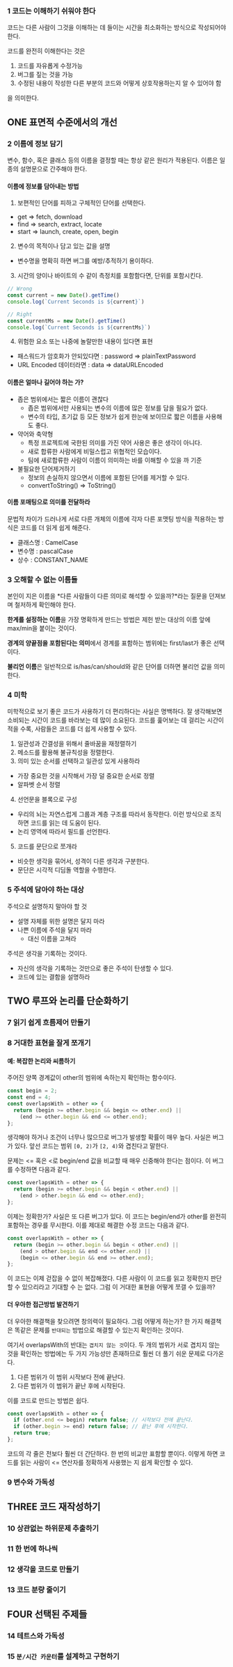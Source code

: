 ### 1 코드는 이해하기 쉬워야 한다
코드는 다른 사람이 그것을 이해하는 데 들이는 시간을 최소화하는 방식으로 작성되어야 한다.

코드를 완전히 이해한다는 것은
1. 코드를 자유롭게 수정가능
2. 버그를 짚는 것을 가능
3. 수정된 내용이 작성한 다른 부분의 코드와 어떻게 상호작용하는지 알 수 있어야 함

을 의미한다.

## ONE 표면적 수준에서의 개선
### 2 이름에 정보 담기
변수, 함수, 혹은 클래스 등의 이름을 결정할 때는 항상 같은 원리가 적용된다.
이름은 일종의 설명문으로 간주해야 한다.

#### 이름에 정보를 담아내는 방법
1. 보편적인 단어를 피하고 구체적인 단어를 선택한다.
  - get => fetch, download
  - find => search, extract, locate
  - start => launch, create, open, begin
2. 변수의 목적이나 담고 있는 값을 설명
  - 변수명을 명확히 하면 버그를 예방/추적하기 용이하다.
3. 시간의 양이나 바이트의 수 같이 측정치를 포함함다면, 단위를 포함시킨다.
```js
// Wrong
const current = new Date().getTime()
console.log(`Current Seconds is ${current}`)

// Right
const currentMs = new Date().getTime()
console.log(`Current Seconds is ${currentMs}`)
```
4. 위험한 요소 또는 나중에 놀랄만한 내용이 있다면 표현
  - 패스워드가 암호화가 안되있다면 : password => plainTextPassword
  - URL Encoded 데이터라면 : data => dataURLEncoded

#### 이름은 얼마나 길어야 하는 가?
- 좁은 범위에서는 짧은 이름이 괜찮다
  - 좁은 범위에서만 사용되는 변수의 이름에 많은 정보를 담을 필요가 없다.
  - 변수의 타입, 초기값 등 모든 정보가 쉽게 한눈에 보이므로 짧은 이름을 사용해도 좋다.
- 약어와 축약형
  - 특정 프로젝트에 국한된 의미를 가진 약어 사용은 좋은 생각이 아니다.
  - 새로 합류한 사람에게 비밀스럽고 위협적인 모습이다.
  - 팀에 새로합류한 사람이 이름이 의미하는 바를 이해할 수 있을 까 기준
- 불필요한 단어제거하기
  - 정보의 손실하지 않으면서 이름에 포함된 단어를 제거할 수 있다.
  - convertToString() => ToString()

#### 이름 포매팅으로 의미를 전달하라
문법적 차이가 드러나게 서로 다른 개체의 이름에 각자 다른 포맷팅 방식을 적용하는 방식은 코드를 더 읽게 쉽게 해준다.
- 클래스명 : CamelCase
- 변수명 : pascalCase
- 상수 : CONSTANT_NAME

### 3 오해할 수 없는 이름들
본인이 지은 이름을 *다른 사람들이 다른 의미로 해석할 수 있을까?*라는 질문을 던져보며 철저하게 확인해야 한다.

**한계를 설정하는 이름**을 가장 명확하게 만드는 방법은 제헌 받는 대상의 이름 앞에 max/min을 붙이는 것이다.

**경계의 양끝점을 포함된다는 의미**에서 경계를 표함하는 범위에는 first/last가 좋은 선택이다.

**불리언 이름**은 일반적으로 is/has/can/should와 같은 단어를 더하면 불리언 값을 의미한다.

### 4 미학
미학적으로 보기 좋은 코드가 사용하기 더 편리하다는 사실은 명백하다. 잘 생각해보면 소비되는 시간이 코드를 바라보는 데 많이 소요된다.
코드를 훑어보는 데 걸리는 시간이 적을 수록, 사람들은 코드를 더 쉽게 사용할 수 있다.

1. 일관성과 간결성을 위해서 줄바꿈을 재정렬하기
2. 메소드를 활용해 불규칙성을 정렬한다.
3. 의미 있는 순서를 선택하고 일관성 있게 사용하라
  - 가장 중요한 것을 시작해서 가장 덜 중요한 순서로 정렬
  - 알파벳 순서 정렬
4. 선언문을 블록으로 구성
  - 우리의 뇌는 자연스럽게 그룹과 계층 구조를 따라서 동작한다. 이런 방식으로 조직하면 코드를 읽는 데 도움이 된다.
  - 논리 영역에 따라서 필드를 선언한다.
5. 코드를 문단으로 쪼개라
  - 비슷한 생각을 묶어서, 성격이 다른 생각과 구분한다.
  - 문단은 시각적 디딤돌 역할을 수행한다.

### 5 주석에 담아야 하는 대상
주석으로 설명하지 말아야 할 것
- 설명 자체를 위한 설명은 달지 마라
- 나쁜 이름에 주석을 달지 마라
  - 대신 이름을 고쳐라

주석은 생각을 기록하는 것이다.
- 자신의 생각을 기록하는 것만으로 좋은 주석이 탄생할 수 있다.
- 코드에 있는 결함을 설명하라

## TWO 루프와 논리를 단순화하기
### 7 읽기 쉽게 흐름제어 만들기

### 8 거대한 표현을 잘게 쪼개기
#### 예: 복잡한 논리와 씨름하기
주어진 양쪽 경계값이 other의 범위에 속하는지 확인하는 함수이다.
```js
const begin = 2;
const end = 4;
const overlapsWith = other => {
  return (begin >= other.begin && begin <= other.end) ||
    (end >= other.begin && end <= other.end);
};
```
생각해야 하거나 조건이 너무나 많으므로 버그가 발생할 확률이 매우 높다.
사실은 버그가 있다. 앞선 코드는 범위 `[0, 2)`가 `[2, 4)`와 겹친다고 말한다.

문제는 <= 혹은 <로 begin/end 값을 비교할 때 매우 신중해야 한다는 점이다. 이 버그를 수정하면 다음과 같다.
```js
const overlapsWith = other => {
  return (begin >= other.begin && begin < other.end) ||
    (end > other.begin && end <= other.end);
};
```
이제는 정확한가? 사실은 또 다른 버그가 있다. 이 코드는 begin/end가 other를 완전히 포함하는 경우를 무시한다.
이를 제대로 해결한 수정 코드는 다음과 같다.
```js
const overlapsWith = other => {
  return (begin >= other.begin && begin < other.end) ||
    (end > other.begin && end <= other.end) ||
    (begin <= other.begin && end >= other.end);
};
```
이 코드는 이제 걷잡을 수 없이 복잡해졌다. 다른 사람이 이 코드를 읽고 정확한지 판단할 수 있으리라고 기대할 수 는 없다.
그럼 이 거대한 표현을 어떻게 쪼갤 수 있을까?

#### 더 우아한 접근방법 발견하기
더 우아한 해결책을 찾으려면 창의력이 필요하다. 그럼 어떻게 하는가? 한 가지 해결책은 똑같은 문제를 `반대되는` 방법으로 해결할 수 있는지 확인하는 것이다.

여기서 overlapsWith의 반대는 `겹치지 않는 것`이다. 두 개의 범위가 서로 겹치지 않는 것을 확인하는 방법에는 두 가지 가능성만 존재하므로 훨씬 더 풀기 쉬운 문제로 다가온다.

1. 다른 범위가 이 범위 시작보다 전에 끝난다.
2. 다른 범위가 이 범위가 끝난 후에 시작된다.

이를 코드로 만드는 방법은 쉽다.
```js
const overlapsWith = other => {
  if (other.end <= begin) return false; // 시작보다 전에 끝난다.
  if (other.begin >= end) return false; // 끝난 후에 시작한다.
  return true;
};
```
코드의 각 줄은 전보다 훨씬 더 간단하다. 한 번의 비교만 표함할 뿐이다. 이렇게 하면 코드를 읽는 사람이 <= 연산자를 정확하게 사용했는 지 쉽게 확인할 수 있다.

### 9 변수와 가독성
## THREE 코드 재작성하기
### 10 상관없는 하위문제 추출하기
### 11 한 번에 하나씩
### 12 생각을 코드로 만들기
### 13 코드 분량 줄이기
## FOUR 선택된 주제들
### 14 테트스와 가독성
### 15 `분/시간 카운터`를 설계하고 구현하기